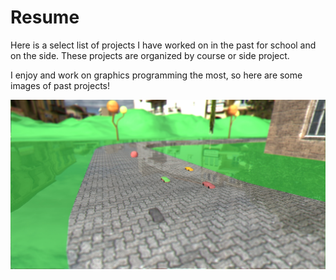 Resume
======

Here is a select list of projects I have worked on in the past for school and on the side.
These projects are organized by course or side project.

I enjoy and work on graphics programming the most, so here are some images of past projects!

![CS 335 Final](https://github.com/ashkanhoss29/Resume/blob/master/CS%20335%20-%20Graphics%20Programming/Final%20Project/Images/shotFinal1.jpg)


